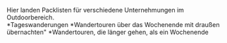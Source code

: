 Hier landen Packlisten für verschiedene Unternehmungen im Outdoorbereich.  
*Tageswanderungen
*Wandertouren über das Wochenende mit draußen übernachten"
*Wandertouren, die länger gehen, als ein Wochenende
